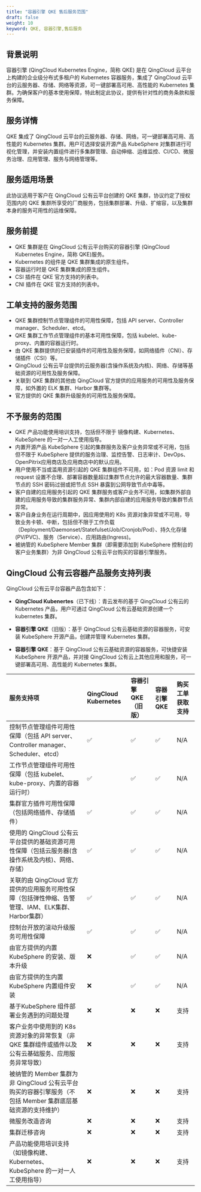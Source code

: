 ```yaml
---
title: "容器引擎 QKE 售后服务范围"
draft: false
weight: 10
keyword: QKE, 容器引擎,售后服务
---
```


## 背景说明

容器引擎 (QingCloud Kubernetes Engine，简称 QKE) 是在 QingCloud 云平台上构建的企业级分布式多租户的 Kubernetes 容器服务，集成了 QingCloud 云平台的云服务器、存储、网络等资源，可一键部署高可用、高性能的 Kubernetes 集群。为确保客户的基本使用保障，特此制定此协议，提供有针对性的商务条款和服务保障。

## 服务详情

QKE 集成了 QingCloud 云平台的云服务器、存储、网络，可一键部署高可用、高性能的 Kubernetes 集群。用户可选择安装开源产品 KubeSphere 对集群进行可视化管理，并安装内置组件进行多集群管理、自动伸缩、运维监控、CI/CD、微服务治理、应用管理、服务与网络管理等。

## 服务适用场景

此协议适用于客户在 QingCloud 公有云平台创建的 QKE 集群，协议约定了授权范围内的 QKE 集群所享受的厂商服务，包括集群部署、升级、扩缩容，以及集群本身的服务可用性的运维保障。

## 服务前提

- QKE 集群是在 QingCloud 公有云平台购买的容器引擎 (QingCloud Kubernetes Engine，简称 QKE)服务。
- Kubernetes 的组件是 QKE 集群集成的原生组件。
- 容器运行时是 QKE 集群集成的原生组件。
- CSI 插件在 QKE 官方支持的列表中。
- CNI 插件在 QKE 官方支持的列表中。

## 工单支持的服务范围

- QKE 集群控制节点管理组件的可用性保障，包括 API server、Controller manager、Scheduler、etcd。
- QKE 集群工作节点管理组件的基本可用性保障，包括 kubelet、kube-proxy、内置的容器运行时。
- 由 QKE 集群提供的已安装插件的可用性及服务保障，如网络插件（CNI）、存储插件（CSI）等。
- QingCloud 公有云平台提供的云服务器(含操作系统及内核)、网络、存储等基础资源的可用性及服务保障。
- 关联到 QKE 集群的其他由 QingCloud 官方提供的应用服务的可用性及服务保障，如外置的 ELK 集群、Harbor 集群等。
- 官方提供的 QKE 集群升级服务的可用性及服务保障。

## 不予服务的范围

- QKE 产品功能使用培训支持，包括但不限于 镜像构建、Kubernetes、KubeSphere 的一对一人工使用指导。
- 内置开源产品 KubeSphere 引起的集群服务及客户业务异常或不可用，包括但不限于 KubeSphere 提供的服务治理、监控告警、日志审计、DevOps、OpenPitrix应用商店及应用商店中的默认应用。
- 用户使用不当或滥用资源引起的 QKE 集群组件不可用，如：Pod 资源 limit 和 request 设置不合理、部署容器数量超过集群节点允许的最大容器数量、集群节点的 SSH 密码过弱或把节点 SSH 暴露到公网导致节点中毒等。
- 客户自建的应用服务引起的 QKE 集群服务或客户业务不可用，如集群外部自建的应用服务导致的集群服务异常、集群内部自建的应用服务导致的集群节点异常。
- 客户自身业务在运行周期中，因应用使用的 K8s 资源对象异常或不可用，导致业务卡顿、中断，包括但不限于工作负载（Deployment/Daemonset/Statefulset/Job/Cronjob/Pod）、持久化存储(PV/PVC)、服务（Service）、应用路由(Ingress)。
- 被纳管的 KubeSphere Member 集群（即需要添加到 KubeSphere 控制台的客户业务集群）为非 QingCloud 公有云平台购买的容器引擎服务。

## QingCloud 公有云容器产品服务支持列表

QingCloud 公有云平台容器产品包含如下：

- **QingCloud Kubenertes**（已下线）：青云发布的基于 QingCloud 公有云的 Kubernetes 产品，用户可通过 QingCloud 公有云基础资源创建一个 kubernetes 集群。

- **容器引擎 QKE**（旧版）：基于 QingCloud 公有云基础资源的容器服务，可安装 KubeSphere 开源产品，创建并管理 Kubernetes 集群。

- **容器引擎 QKE**：基于 QingCloud 公有云基础资源的容器服务，可快捷安装 KubeSphere 开源产品，并对接 QingCloud 公有云上其他应用和服务，可一键部署高可用、高性能的 Kubernetes 集群。

| 服务支持项                                                   | QingCloud Kubernetes | 容器引擎 QKE （旧版） | 容器引擎 QKE | 购买工单获取支持 |
| :----------------------------------------------------------- | :------------------- | :-------------------- | :----------- | :--------------- |
| 控制节点管理组件可用性保障（包括 API server、Controller manager、Scheduler、etcd） | ✅                    | ✅                     | ✅            | N/A              |
| 工作节点管理组件可用性保障（包括 kubelet、kube-proxy、内置的容器运行时） | ✅                    | ✅                     | ✅            | N/A              |
| 集群官方插件可用性保障（包括网络插件、存储插件）             | ✅                    | ✅                     | ✅            | N/A              |
| 使用的 QingCloud 公有云平台提供的基础资源可用性保障（包括云服务器(含操作系统及内核)、网络、存储） | ✅                    | ✅                     | ✅            | N/A              |
| 关联的由 QingCloud 官方提供的应用服务可用性保障（包括弹性伸缩、告警管理、IAM、ELK集群、Harbor集群） | ✅                    | ✅                     | ✅            | N/A              |
| 控制台开放的滚动升级服务可用性保障                           | ✅                    | ✅                     | ✅            | N/A              |
| 由官方提供的内置 KubeSphere 的安装、版本升级                 | ❌                    | ✅                     | ✅            | N/A              |
| 由官方提供的生内置 KubeSphere 内置组件安装                   | ❌                    | ✅                     | ✅            | N/A              |
| 基于KubeSphere 组件部署业务遇到的问题处理                    | ❌                    | ❌                     | ❌            | 支持             |
| 客户业务中使用到的 K8s 资源对象的异常恢复（非 QKE 集群组件或插件以及公有云基础服务、应用服务异常导致） | ❌                    | ❌                     | ❌            | 支持             |
| 被纳管的 Member 集群为非 QingCloud 公有云平台购买的容器引擎服务（不包括 Member 集群底层基础资源的支持维护） | ❌                    | ❌                     | ❌            | 支持             |
| 微服务改造咨询                                               | ❌                    | ❌                     | ❌            | 支持             |
| 集群迁移咨询                                                 | ❌                    | ❌                     | ❌            | 支持             |
| 产品功能使用培训支持（如镜像构建、Kubernetes、KubeSphere 的一对一人工使用指导） | ❌                    | ❌                     | ❌            | 支持             |